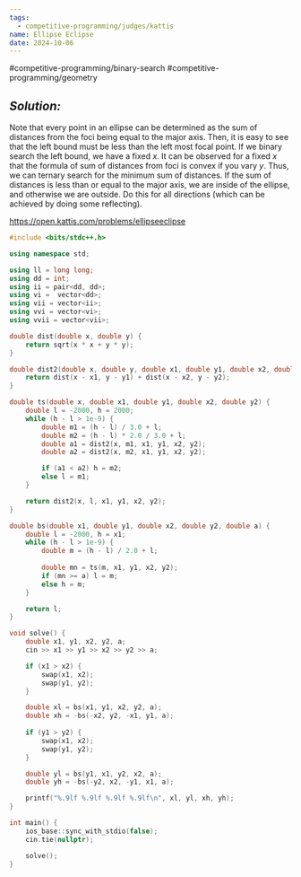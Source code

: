 ```yaml
---
tags:
  - competitive-programming/judges/kattis
name: Ellipse Eclipse
date: 2024-10-06
---
```

#competitive-programming/binary-search #competitive-programming/geometry
## _Solution:_
Note that every point in an ellipse can be determined as the sum of distances from the foci being equal to the major axis. Then, it is easy to see that the left bound must be less than the left most focal point. If we binary search the left bound, we have a fixed $x$. It can be observed for a fixed $x$ that the formula of sum of distances from foci is convex if you vary $y$. Thus, we can ternary search for the minimum sum of distances. If the sum of distances is less than or equal to the major axis, we are inside of the ellipse, and otherwise we are outside. Do this for all directions (which can be achieved by doing some reflecting).

https://open.kattis.com/problems/ellipseeclipse
```cpp
#include <bits/stdc++.h>

using namespace std;

using ll = long long;
using dd = int;
using ii = pair<dd, dd>;
using vi =  vector<dd>;
using vii = vector<ii>;
using vvi = vector<vi>;
using vvii = vector<vii>;

double dist(double x, double y) {
    return sqrt(x * x + y * y);
}

double dist2(double x, double y, double x1, double y1, double x2, double y2) {
    return dist(x - x1, y - y1) + dist(x - x2, y - y2);
}

double ts(double x, double x1, double y1, double x2, double y2) {
    double l = -2000, h = 2000;
    while (h - l > 1e-9) {
        double m1 = (h - l) / 3.0 + l;
        double m2 = (h - l) * 2.0 / 3.0 + l;
        double a1 = dist2(x, m1, x1, y1, x2, y2);
        double a2 = dist2(x, m2, x1, y1, x2, y2);

        if (a1 < a2) h = m2;
        else l = m1;
    }

    return dist2(x, l, x1, y1, x2, y2);
}

double bs(double x1, double y1, double x2, double y2, double a) {
    double l = -2000, h = x1;
    while (h - l > 1e-9) {
        double m = (h - l) / 2.0 + l;
        
        double mn = ts(m, x1, y1, x2, y2);
        if (mn >= a) l = m;
        else h = m;
    }

    return l;
}

void solve() {
    double x1, y1, x2, y2, a;
    cin >> x1 >> y1 >> x2 >> y2 >> a;

    if (x1 > x2) {
        swap(x1, x2);
        swap(y1, y2);
    }

    double xl = bs(x1, y1, x2, y2, a);
    double xh = -bs(-x2, y2, -x1, y1, a);
    
    if (y1 > y2) {
        swap(x1, x2);
        swap(y1, y2);
    }

    double yl = bs(y1, x1, y2, x2, a);
    double yh = -bs(-y2, x2, -y1, x1, a);

    printf("%.9lf %.9lf %.9lf %.9lf\n", xl, yl, xh, yh);
}

int main() {
    ios_base::sync_with_stdio(false);
    cin.tie(nullptr);

    solve();
}
```